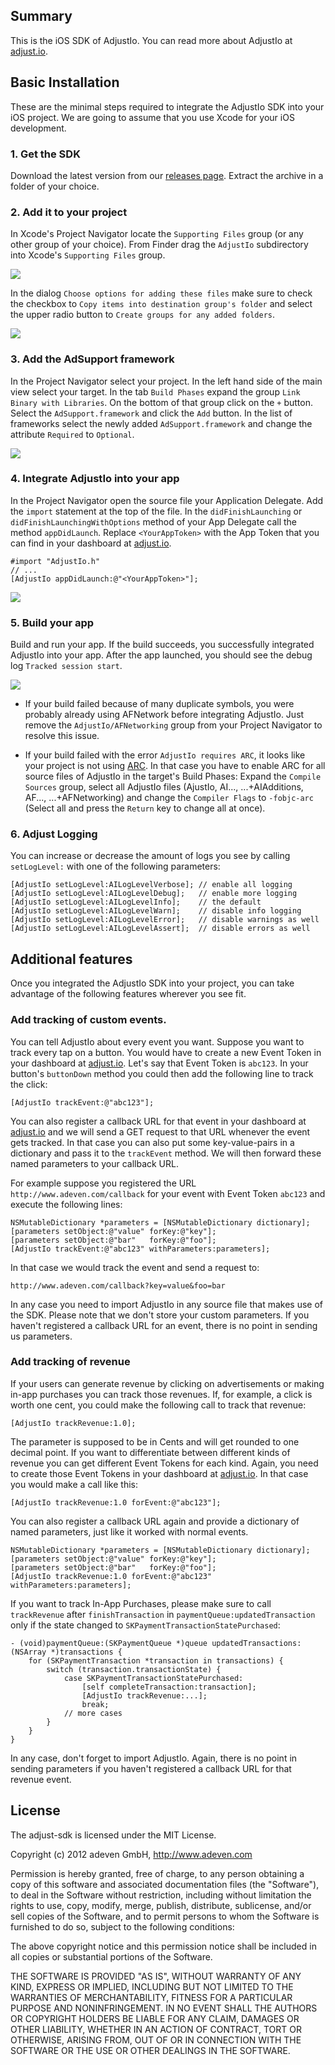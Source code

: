 <!--- TODO: wrap lines -->

## Summary

This is the iOS SDK of AdjustIo. You can read more about AdjustIo at
[adjust.io][].

## Basic Installation

These are the minimal steps required to integrate the AdjustIo SDK into your iOS project. We are going to assume that you use Xcode for your iOS development. 

### 1. Get the SDK

Download the latest version from our [releases page][releases]. Extract the archive in a folder of your choice.

### 2. Add it to your project

In Xcode's Project Navigator locate the `Supporting Files` group (or any other group of your choice). From Finder drag the `AdjustIo` subdirectory into Xcode's `Supporting Files` group.

![][drag]

In the dialog `Choose options for adding these files` make sure to check the checkbox to `Copy items into destination group's folder` and select the upper radio button to `Create groups for any added folders`.

![][add]

### 3. Add the AdSupport framework

In the Project Navigator select your project. In the left hand side of the main view select your target. In the tab `Build Phases` expand the group `Link Binary with Libraries`. On the bottom of that group click on the `+` button. Select the `AdSupport.framework` and click the `Add` button. In the list of frameworks select the newly added `AdSupport.framework` and change the attribute `Required` to `Optional`.

![][framework]

### 4. Integrate AdjustIo into your app

In the Project Navigator open the source file your Application Delegate. Add the `import` statement at the top of the file. In the `didFinishLaunching` or `didFinishLaunchingWithOptions` method of your App Delegate call the method `appDidLaunch`. Replace `<YourAppToken>` with the App Token that you can find in your dashboard at [adjust.io][].

```objc
#import "AdjustIo.h"
// ...
[AdjustIo appDidLaunch:@"<YourAppToken>"];
```

<!--- TODO: update the following image -->
![][delegate]

### 5. Build your app

Build and run your app. If the build succeeds, you successfully integrated AdjustIo into your app. After the app launched, you should see the debug log `Tracked session start`.

![][run]

- If your build failed because of many duplicate symbols, you were probably already using AFNetwork before integrating AdjustIo. Just remove the `AdjustIo/AFNetworking` group from your Project Navigator to resolve this issue.

- If your build failed with the error `AdjustIo requires ARC`, it looks like your project is not using [ARC][arc]. In that case you have to enable ARC for all source files of AdjustIo in the target's Build Phases: Expand the `Compile Sources` group, select all AdjustIo files (AjustIo, AI..., ...+AIAdditions, AF..., ...+AFNetworking) and change the `Compiler Flags` to `-fobjc-arc` (Select all and press the `Return` key to change all at once).

### 6. Adjust Logging

You can increase or decrease the amount of logs you see by calling `setLogLevel:` with one of the following parameters:

```objc
[AdjustIo setLogLevel:AILogLevelVerbose]; // enable all logging
[AdjustIo setLogLevel:AILogLevelDebug];   // enable more logging
[AdjustIo setLogLevel:AILogLevelInfo];    // the default
[AdjustIo setLogLevel:AILogLevelWarn];    // disable info logging
[AdjustIo setLogLevel:AILogLevelError];   // disable warnings as well
[AdjustIo setLogLevel:AILogLevelAssert];  // disable errors as well
```

## Additional features

Once you integrated the AdjustIo SDK into your project, you can take advantage of the following features wherever you see fit.

### Add tracking of custom events.

You can tell AdjustIo about every event you want. Suppose you want to track every tap on a button. You would have to create a new Event Token in your dashboard at [adjust.io][]. Let's say that Event Token is `abc123`. In your button's `buttonDown` method you could then add the following line to track the click:

```objc
[AdjustIo trackEvent:@"abc123"];
```

You can also register a callback URL for that event in your dashboard at [adjust.io] and we will send a GET request to that URL whenever the event gets tracked. In that case you can also put some key-value-pairs in a dictionary and pass it to the `trackEvent` method. We will then forward these named parameters to your callback URL.

For example suppose you registered the URL `http://www.adeven.com/callback` for your event with Event Token `abc123` and execute the following lines:

```objc
NSMutableDictionary *parameters = [NSMutableDictionary dictionary];
[parameters setObject:@"value" forKey:@"key"];
[parameters setObject:@"bar"   forKey:@"foo"];
[AdjustIo trackEvent:@"abc123" withParameters:parameters];
```

In that case we would track the event and send a request to:

    http://www.adeven.com/callback?key=value&foo=bar

In any case you need to import AdjustIo in any source file that makes use of the SDK. Please note that we don't store your custom parameters. If you haven't registered a callback URL for an event, there is no point in sending us parameters.

<!--- TODO: mention placeholders -->

### Add tracking of revenue

If your users can generate revenue by clicking on advertisements or making in-app purchases you can track those revenues. If, for example, a click is worth one cent, you could make the following call to track that revenue:

```objc
[AdjustIo trackRevenue:1.0];
```

The parameter is supposed to be in Cents and will get rounded to one decimal point. If you want to differentiate between different kinds of revenue you can get different Event Tokens for each kind. Again, you need to create those Event Tokens in your dashboard at [adjust.io][]. In that case you would make a call like this:

```objc
[AdjustIo trackRevenue:1.0 forEvent:@"abc123"];
```

You can also register a callback URL again and provide a dictionary of named parameters, just like it worked with normal events.

```objc
NSMutableDictionary *parameters = [NSMutableDictionary dictionary];
[parameters setObject:@"value" forKey:@"key"];
[parameters setObject:@"bar"   forKey:@"foo"];
[AdjustIo trackRevenue:1.0 forEvent:@"abc123" withParameters:parameters];
```

If you want to track In-App Purchases, please make sure to call `trackRevenue` after `finishTransaction` in `paymentQueue:updatedTransaction` only if the state changed to `SKPaymentTransactionStatePurchased`:

```objc
- (void)paymentQueue:(SKPaymentQueue *)queue updatedTransactions:(NSArray *)transactions {
    for (SKPaymentTransaction *transaction in transactions) {
        switch (transaction.transactionState) {
            case SKPaymentTransactionStatePurchased:
                [self completeTransaction:transaction];
                [AdjustIo trackRevenue:...];
                break;
            // more cases
        }
    }
}
```

In any case, don't forget to import AdjustIo. Again, there is no point in sending parameters if you haven't registered a callback URL for that revenue event.

[adjust.io]: http://www.adjust.io
[releases]: https://github.com/adeven/adjust_ios_sdk/releases
[arc]: http://en.wikipedia.org/wiki/Automatic_Reference_Counting
[drag]: https://raw.github.com/adeven/adjust_sdk/master/Resources/ios/drag.png
[add]: https://raw.github.com/adeven/adjust_sdk/master/Resources/ios/add.png
[framework]: https://raw.github.com/adeven/adjust_sdk/master/Resources/ios/framework.png
[delegate]: https://raw.github.com/adeven/adjust_sdk/master/Resources/ios/delegate.png
[run]: https://raw.github.com/adeven/adjust_sdk/master/Resources/ios/run.png

## License

The adjust-sdk is licensed under the MIT License.

Copyright (c) 2012 adeven GmbH,
http://www.adeven.com

Permission is hereby granted, free of charge, to any person obtaining
a copy of this software and associated documentation files (the
"Software"), to deal in the Software without restriction, including
without limitation the rights to use, copy, modify, merge, publish,
distribute, sublicense, and/or sell copies of the Software, and to
permit persons to whom the Software is furnished to do so, subject to
the following conditions:

The above copyright notice and this permission notice shall be
included in all copies or substantial portions of the Software.

THE SOFTWARE IS PROVIDED "AS IS", WITHOUT WARRANTY OF ANY KIND,
EXPRESS OR IMPLIED, INCLUDING BUT NOT LIMITED TO THE WARRANTIES OF
MERCHANTABILITY, FITNESS FOR A PARTICULAR PURPOSE AND
NONINFRINGEMENT. IN NO EVENT SHALL THE AUTHORS OR COPYRIGHT HOLDERS BE
LIABLE FOR ANY CLAIM, DAMAGES OR OTHER LIABILITY, WHETHER IN AN ACTION
OF CONTRACT, TORT OR OTHERWISE, ARISING FROM, OUT OF OR IN CONNECTION
WITH THE SOFTWARE OR THE USE OR OTHER DEALINGS IN THE SOFTWARE.
